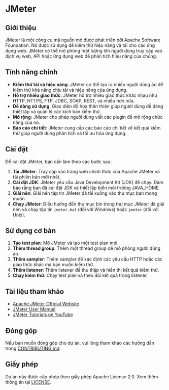 # JMeter

## Giới thiệu

JMeter là một công cụ mã nguồn mở được phát triển bởi Apache Software Foundation. Nó được sử dụng để kiểm thử hiệu năng và tải cho các ứng dụng web. JMeter có thể mô phỏng một lượng lớn người dùng truy cập vào dịch vụ web, API hoặc ứng dụng web để phân tích hiệu năng của chúng.

## Tính năng chính

- **Kiểm thử tải và hiệu năng**: JMeter có thể tạo ra nhiều người dùng ảo để kiểm thử khả năng chịu tải và hiệu năng của ứng dụng.
- **Hỗ trợ nhiều giao thức**: JMeter hỗ trợ nhiều giao thức khác nhau như HTTP, HTTPS, FTP, JDBC, SOAP, REST, và nhiều hơn nữa.
- **Dễ dàng sử dụng**: Giao diện đồ họa thân thiện giúp người dùng dễ dàng thiết lập và quản lý các kịch bản kiểm thử.
- **Mở rộng**: JMeter cho phép người dùng viết các plugin để mở rộng chức năng của nó.
- **Báo cáo chi tiết**: JMeter cung cấp các báo cáo chi tiết về kết quả kiểm thử giúp người dùng phân tích và tối ưu hóa ứng dụng.

## Cài đặt

Để cài đặt JMeter, bạn cần làm theo các bước sau:

1. **Tải JMeter**: Truy cập vào trang web chính thức của Apache JMeter và tải phiên bản mới nhất.
2. **Cài đặt JDK**: JMeter yêu cầu Java Development Kit (JDK) để chạy. Đảm bảo rằng bạn đã cài đặt JDK và thiết lập biến môi trường JAVA_HOME.
3. **Giải nén**: Giải nén tập tin JMeter đã tải xuống vào thư mục bạn mong muốn.
4. **Chạy JMeter**: Điều hướng đến thư mục bin trong thư mục JMeter đã giải nén và chạy tập tin `jmeter.bat` (đối với Windows) hoặc `jmeter` (đối với Unix).

## Sử dụng cơ bản

1. **Tạo test plan**: Mở JMeter và tạo một test plan mới.
2. **Thêm thread group**: Thêm một thread group để mô phỏng người dùng ảo.
3. **Thêm sampler**: Thêm sampler để xác định các yêu cầu HTTP hoặc các giao thức khác mà bạn muốn kiểm thử.
4. **Thêm listener**: Thêm listener để thu thập và hiển thị kết quả kiểm thử.
5. **Chạy kiểm thử**: Chạy test plan và theo dõi kết quả trong listener.

## Tài liệu tham khảo

- [Apache JMeter Official Website](https://jmeter.apache.org/)
- [JMeter User Manual](https://jmeter.apache.org/usermanual/index.html)
- [JMeter Tutorials on YouTube](https://www.youtube.com/results?search_query=jmeter+tutorial)

## Đóng góp

Nếu bạn muốn đóng góp cho dự án, vui lòng tham khảo các hướng dẫn trong [CONTRIBUTING.md](CONTRIBUTING.md).

## Giấy phép

Dự án này được cấp phép theo giấy phép Apache License 2.0. Xem thêm thông tin tại [LICENSE](LICENSE).

 
